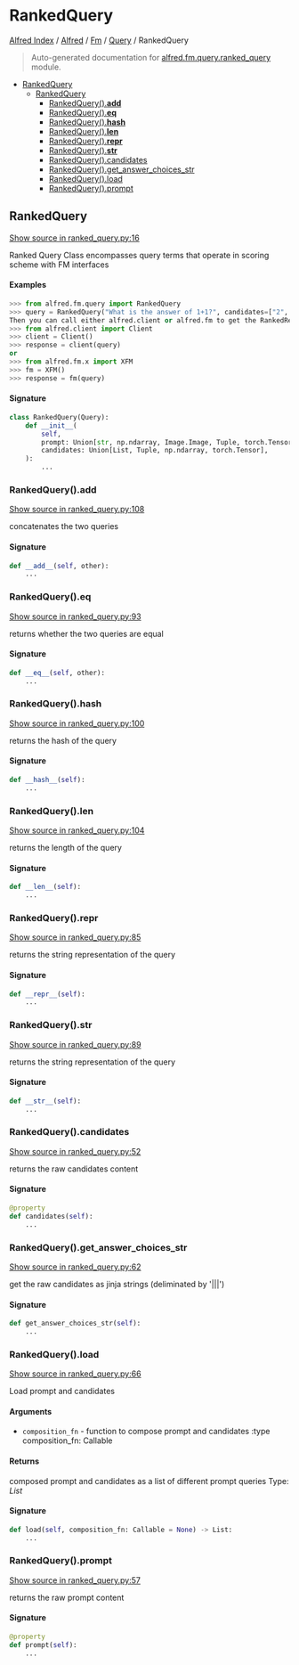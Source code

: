 # RankedQuery

[Alfred Index](../../../README.md#alfred-index) /
[Alfred](../../index.md#alfred) /
[Fm](../index.md#fm) /
[Query](./index.md#query) /
RankedQuery

> Auto-generated documentation for [alfred.fm.query.ranked_query](../../../../alfred/fm/query/ranked_query.py) module.

- [RankedQuery](#rankedquery)
  - [RankedQuery](#rankedquery-1)
    - [RankedQuery().__add__](#rankedquery()__add__)
    - [RankedQuery().__eq__](#rankedquery()__eq__)
    - [RankedQuery().__hash__](#rankedquery()__hash__)
    - [RankedQuery().__len__](#rankedquery()__len__)
    - [RankedQuery().__repr__](#rankedquery()__repr__)
    - [RankedQuery().__str__](#rankedquery()__str__)
    - [RankedQuery().candidates](#rankedquery()candidates)
    - [RankedQuery().get_answer_choices_str](#rankedquery()get_answer_choices_str)
    - [RankedQuery().load](#rankedquery()load)
    - [RankedQuery().prompt](#rankedquery()prompt)

## RankedQuery

[Show source in ranked_query.py:16](../../../../alfred/fm/query/ranked_query.py#L16)

Ranked Query Class encompasses query terms that operate in
scoring scheme with FM interfaces

#### Examples

```python
>>> from alfred.fm.query import RankedQuery
>>> query = RankedQuery("What is the answer of 1+1?", candidates=["2", "1"])
Then you can call either alfred.client or alfred.fm to get the RankedResponse
>>> from alfred.client import Client
>>> client = Client()
>>> response = client(query)
or
>>> from alfred.fm.x import XFM
>>> fm = XFM()
>>> response = fm(query)
```

#### Signature

```python
class RankedQuery(Query):
    def __init__(
        self,
        prompt: Union[str, np.ndarray, Image.Image, Tuple, torch.Tensor],
        candidates: Union[List, Tuple, np.ndarray, torch.Tensor],
    ):
        ...
```

### RankedQuery().__add__

[Show source in ranked_query.py:108](../../../../alfred/fm/query/ranked_query.py#L108)

concatenates the two queries

#### Signature

```python
def __add__(self, other):
    ...
```

### RankedQuery().__eq__

[Show source in ranked_query.py:93](../../../../alfred/fm/query/ranked_query.py#L93)

returns whether the two queries are equal

#### Signature

```python
def __eq__(self, other):
    ...
```

### RankedQuery().__hash__

[Show source in ranked_query.py:100](../../../../alfred/fm/query/ranked_query.py#L100)

returns the hash of the query

#### Signature

```python
def __hash__(self):
    ...
```

### RankedQuery().__len__

[Show source in ranked_query.py:104](../../../../alfred/fm/query/ranked_query.py#L104)

returns the length of the query

#### Signature

```python
def __len__(self):
    ...
```

### RankedQuery().__repr__

[Show source in ranked_query.py:85](../../../../alfred/fm/query/ranked_query.py#L85)

returns the string representation of the query

#### Signature

```python
def __repr__(self):
    ...
```

### RankedQuery().__str__

[Show source in ranked_query.py:89](../../../../alfred/fm/query/ranked_query.py#L89)

returns the string representation of the query

#### Signature

```python
def __str__(self):
    ...
```

### RankedQuery().candidates

[Show source in ranked_query.py:52](../../../../alfred/fm/query/ranked_query.py#L52)

returns the raw candidates content

#### Signature

```python
@property
def candidates(self):
    ...
```

### RankedQuery().get_answer_choices_str

[Show source in ranked_query.py:62](../../../../alfred/fm/query/ranked_query.py#L62)

get the raw candidates as jinja strings (deliminated by '|||')

#### Signature

```python
def get_answer_choices_str(self):
    ...
```

### RankedQuery().load

[Show source in ranked_query.py:66](../../../../alfred/fm/query/ranked_query.py#L66)

Load prompt and candidates

#### Arguments

- `composition_fn` - function to compose prompt and candidates
:type composition_fn: Callable

#### Returns

composed prompt and candidates as a list of different prompt queries
Type: *List*

#### Signature

```python
def load(self, composition_fn: Callable = None) -> List:
    ...
```

### RankedQuery().prompt

[Show source in ranked_query.py:57](../../../../alfred/fm/query/ranked_query.py#L57)

returns the raw prompt content

#### Signature

```python
@property
def prompt(self):
    ...
```


